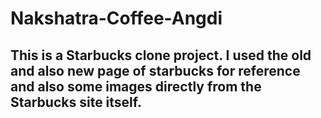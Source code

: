 # Nakshatra-Coffee-Angdi

## This is a Starbucks clone project. I used the old and also new page of starbucks for reference and also some images directly from the Starbucks site itself.
